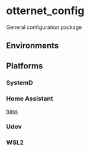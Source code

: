 # otternet_config

General configuration package

## Environments

## Platforms

### SystemD

### Home Assistant

[hass](./hass)

### Udev

### WSL2
